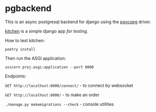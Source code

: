pgbackend
========

This is an async postgresql backend for django using the
[psycopg](https://github.com/psycopg/psycopg)
driver.

[kitchen](https://github.com/Bi-Coloured-Python-Rock-Snake/pgbackend/tree/main/kitchen)
is a simple django app *for testing*.

How to test kitchen:

```commandline
poetry install
```

Then run the ASGI application:

```commandline
uvicorn proj.asgi:application --port 8000
```

Endpoints:

`GET http://localhost:8000/connect/` - to connect by websocket

`GET http://localhost:8000/` - to make an order

`./manage.py makemigrations --check` - console utilities
